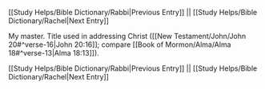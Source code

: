 [[Study Helps/Bible Dictionary/Rabbi|Previous Entry]]  ||  [[Study Helps/Bible Dictionary/Rachel|Next Entry]]

 My master. Title used in addressing Christ ([[New Testament/John/John 20#^verse-16|John 20:16]]; compare [[Book of Mormon/Alma/Alma 18#^verse-13|Alma 18:13]]).

[[Study Helps/Bible Dictionary/Rabbi|Previous Entry]]  ||  [[Study Helps/Bible Dictionary/Rachel|Next Entry]]